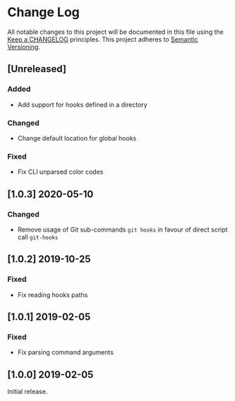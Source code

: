 # Change Log

All notable changes to this project will be documented in this file
using the [Keep a CHANGELOG](http://keepachangelog.com/) principles.
This project adheres to [Semantic Versioning](http://semver.org/).

<!--
Types of changes

Added - for new features.
Changed - for changes in existing functionality.
Deprecated - for soon-to-be removed features.
Removed - for now removed features.
Fixed - for any bug fixes.
Security - in case of vulnerabilities.
-->

## [Unreleased]

### Added

- Add support for hooks defined in a directory

### Changed

- Change default location for global hooks

### Fixed

- Fix CLI unparsed color codes

## [1.0.3] 2020-05-10

### Changed

- Remove usage of Git sub-commands `git hooks` in favour of direct script call `git-hooks`

## [1.0.2] 2019-10-25

### Fixed

- Fix reading hooks paths

## [1.0.1] 2019-02-05

### Fixed

- Fix parsing command arguments

## [1.0.0] 2019-02-05

Initial release.
